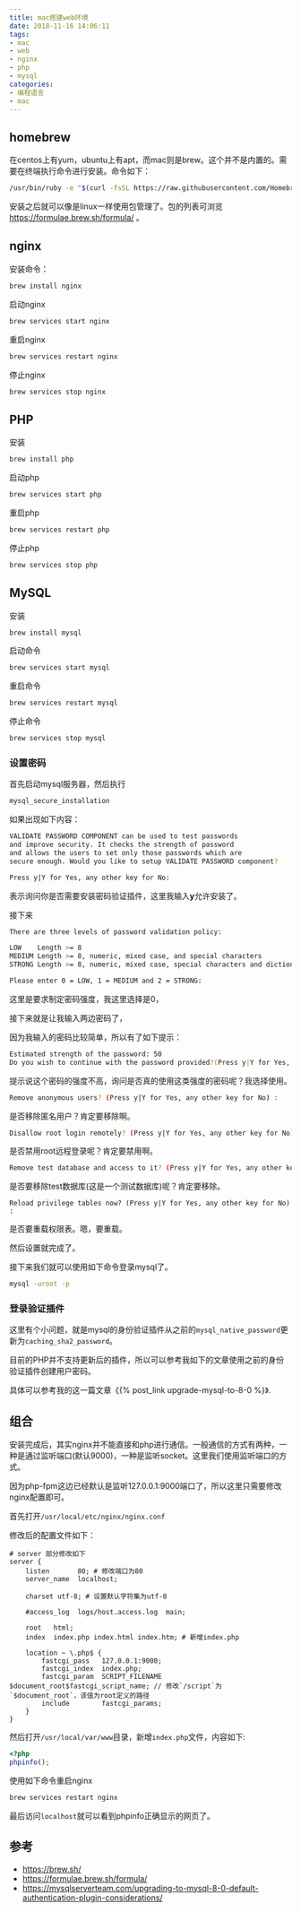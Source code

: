 ```yaml
---
title: mac搭建web环境
date: 2018-11-16 14:06:11
tags:
- mac
- web
- nginx
- php
- mysql
categories:
- 编程语言
- mac
---
```

## homebrew

在centos上有yum，ubuntu上有apt，而mac则是brew。这个并不是内置的。需要在终端执行命令进行安装。命令如下：

```bash
/usr/bin/ruby -e "$(curl -fsSL https://raw.githubusercontent.com/Homebrew/install/master/install)"
```

安装之后就可以像是linux一样使用包管理了。包的列表可浏览 https://formulae.brew.sh/formula/ 。

## nginx

安装命令：

```bash
brew install nginx
```

启动nginx

```bash
brew services start nginx
```

重启nginx

```bash
brew services restart nginx
```

停止nginx

```bash
brew services stop nginx
```

## PHP

安装

```bash
brew install php
```

启动php

```bash
brew services start php
```

重启php

```bash
brew services restart php
```

停止php

```bash
brew services stop php
```

## MySQL

安装

```bash
brew install mysql
```

启动命令

```bash
brew services start mysql
```

重启命令

```bash
brew services restart mysql
```

停止命令

```bash
brew services stop mysql
```

### 设置密码

首先启动mysql服务器，然后执行

```bash
mysql_secure_installation
```

如果出现如下内容：

```bash
VALIDATE PASSWORD COMPONENT can be used to test passwords
and improve security. It checks the strength of password
and allows the users to set only those passwords which are
secure enough. Would you like to setup VALIDATE PASSWORD component?

Press y|Y for Yes, any other key for No: 
```

表示询问你是否需要安装密码验证插件，这里我输入**y**允许安装了。

接下来

```bash
There are three levels of password validation policy:

LOW    Length >= 8
MEDIUM Length >= 8, numeric, mixed case, and special characters
STRONG Length >= 8, numeric, mixed case, special characters and dictionary                  file

Please enter 0 = LOW, 1 = MEDIUM and 2 = STRONG:
```

这里是要求制定密码强度，我这里选择是0，

接下来就是让我输入两边密码了，

因为我输入的密码比较简单，所以有了如下提示：

```bash
Estimated strength of the password: 50
Do you wish to continue with the password provided?(Press y|Y for Yes, any other key for No) :
```

提示说这个密码的强度不高，询问是否真的使用这类强度的密码呢？我选择使用。

```bash
Remove anonymous users? (Press y|Y for Yes, any other key for No) :
```

是否移除匿名用户？肯定要移除啊。

```bash
Disallow root login remotely? (Press y|Y for Yes, any other key for No) :
```

是否禁用root远程登录呢？肯定要禁用啊。

```bash
Remove test database and access to it? (Press y|Y for Yes, any other key for No) :
```

是否要移除test数据库(这是一个测试数据库)呢？肯定要移除。

```
Reload privilege tables now? (Press y|Y for Yes, any other key for No) :
```

是否要重载权限表。嗯，要重载。

然后设置就完成了。

接下来我们就可以使用如下命令登录mysql了。

```bash
mysql -uroot -p
```

### 登录验证插件

这里有个小问题，就是mysql的身份验证插件从之前的`mysql_native_password`更新为`caching_sha2_password`。

目前的PHP并不支持更新后的插件，所以可以参考我如下的文章使用之前的身份验证插件创建用户密码。

具体可以参考我的这一篇文章《{% post_link upgrade-mysql-to-8-0 %}》.

## 组合

安装完成后，其实nginx并不能直接和php进行通信。一般通信的方式有两种，一种是通过监听端口(默认9000)，一种是监听socket。这里我们使用监听端口的方式。

因为php-fpm这边已经默认是监听127.0.0.1:9000端口了，所以这里只需要修改nginx配置即可。

首先打开`/usr/local/etc/nginx/nginx.conf`

修改后的配置文件如下：

```text
# server 部分修改如下
server {
    listen       80; # 修改端口为80
    server_name  localhost;

    charset utf-8; # 设置默认字符集为utf-8

    #access_log  logs/host.access.log  main;

    root   html;
    index  index.php index.html index.htm; # 新增index.php

    location ~ \.php$ {
        fastcgi_pass   127.0.0.1:9000;
        fastcgi_index  index.php;
        fastcgi_param  SCRIPT_FILENAME  $document_root$fastcgi_script_name; // 修改`/script`为`$document_root`，该值为root定义的路径
        include        fastcgi_params;
    }
}
```

然后打开`/usr/local/var/www`目录，新增`index.php`文件，内容如下:

```php
<?php
phpinfo();
```

使用如下命令重启nginx

```bash
brew services restart nginx
```

最后访问`localhost`就可以看到phpinfo正确显示的网页了。

## 参考

- https://brew.sh/
- https://formulae.brew.sh/formula/
- https://mysqlserverteam.com/upgrading-to-mysql-8-0-default-authentication-plugin-considerations/
